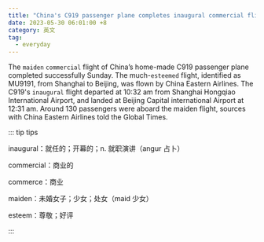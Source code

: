 ```yaml
---
title: "China's C919 passenger plane completes inaugural commercial flight from Shanghai to Beijing"
date: 2023-05-30 06:01:00 +8
category: 英文
tag:
  - everyday
---
```


The `maiden` `commercial` flight of China’s home-made C919 passenger plane completed successfully Sunday. The much-`esteemed` flight, identified as MU9191, from Shanghai to Beijing, was flown by China Eastern Airlines. The C919's `inaugural` flight departed at 10:32 am from Shanghai Hongqiao International Airport, and landed at Beijing Capital international Airport at 12:31 am. Around 130 passengers were aboard the maiden flight, sources with China Eastern Airlines told the Global Times.

::: tip tips

inaugural：就任的；开幕的；n. 就职演讲（angur 占卜）

commercial：商业的

commerce：商业

maiden：未婚女子；少女；处女（maid 少女）

esteem：尊敬；好评

:::
